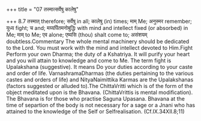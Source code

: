 +++
title = "07 तस्मात्सर्वेषु कालेषु"

+++
8.7 तस्मात् therefore; सर्वेषु in all; कालेषु (in) times; माम् Me;
अनुस्मर remember; युध्य fight; च and; मय्यर्पितमनोबुद्धिः with mind and
intellect fixed (or absorbed) in Me; माम् to Me; एव alone; एष्यसि (thou)
shalt come to; असंशयम् doubtless.Commentary The whole mental machinery
should be dedicated to the Lord. You must work with the mind and
intellect devoted to Him.Fight Perform your own Dharma; the duty of a
Kshatriya. It will purify your heart and you will attain to knowledge
and come to Me. The term fight is Upalakshana (suggestive). It means Do
your duties according to your caste and order of life.
VarnashramaDharmas (the duties pertaining to the various castes and
orders of life) and NityaNaimittika Karmas are the Upalakshanas (factors
suggested or alluded to).The ChittaVritti which is of the form of the
object meditated upon is the Bhavana. (ChittaVrittis is mental
modification). The Bhavana is for those who practise Saguna Upasana.
Bhavana at the time of separtion of the body is not necessary for a sage
or a Jnani who has attained to the knowledge of the Self or
Selfrealisation. (Cf.IX.34XII.8;11)
